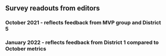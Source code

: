 ## Survey readouts from editors

### October 2021 - reflects feedback from MVP group and District 5

### January 2022 - reflects feedback from District 1 compared to October metrics
